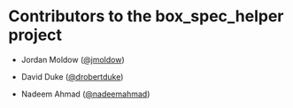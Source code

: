 # Contributors to the box_spec_helper project

- Jordan Moldow ([@jmoldow](https://github.com/jmoldow))

- David Duke ([@drobertduke](https://github.com/drobertduke))

- Nadeem Ahmad ([@nadeemahmad](https://github.com/nadeemahmad))
